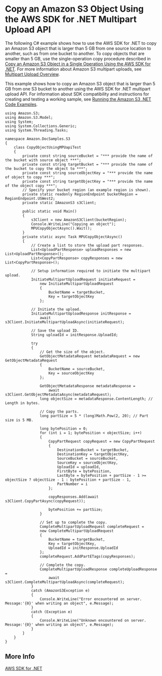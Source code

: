 # Copy an Amazon S3 Object Using the AWS SDK for \.NET Multipart Upload API<a name="CopyingObjctsUsingLLNetMPUapi"></a>

The following C\# example shows how to use the AWS SDK for \.NET to copy an Amazon S3 object that is larger than 5 GB from one source location to another, such as from one bucket to another\. To copy objects that are smaller than 5 GB, use the single\-operation copy procedure described in [Copy an Amazon S3 Object in a Single Operation Using the AWS SDK for \.NET](CopyingObjectUsingNetSDK.md)\. For more information about Amazon S3 multipart uploads, see [Multipart Upload Overview](mpuoverview.md)\.

This example shows how to copy an Amazon S3 object that is larger than 5 GB from one S3 bucket to another using the AWS SDK for \.NET multipart upload API\. For information about SDK compatibility and instructions for creating and testing a working sample, see [Running the Amazon S3 \.NET Code Examples](UsingTheMPDotNetAPI.md#TestingDotNetApiSamples)\.

```
using Amazon.S3;
using Amazon.S3.Model;
using System;
using System.Collections.Generic;
using System.Threading.Tasks;

namespace Amazon.DocSamples.S3
{
    class CopyObjectUsingMPUapiTest
    {
        private const string sourceBucket = "*** provide the name of the bucket with source object ***";
        private const string targetBucket = "*** provide the name of the bucket to copy the object to ***";
        private const string sourceObjectKey = "*** provide the name of object to copy ***";
        private const string targetObjectKey = "*** provide the name of the object copy ***";
        // Specify your bucket region (an example region is shown).
        private static readonly RegionEndpoint bucketRegion = RegionEndpoint.USWest2; 
        private static IAmazonS3 s3Client;

        public static void Main()
        {
            s3Client = new AmazonS3Client(bucketRegion);
            Console.WriteLine("Copying an object");
            MPUCopyObjectAsync().Wait();
        }
        private static async Task MPUCopyObjectAsync()
        {
            // Create a list to store the upload part responses.
            List<UploadPartResponse> uploadResponses = new List<UploadPartResponse>();
            List<CopyPartResponse> copyResponses = new List<CopyPartResponse>();

            // Setup information required to initiate the multipart upload.
            InitiateMultipartUploadRequest initiateRequest =
                new InitiateMultipartUploadRequest
                {
                    BucketName = targetBucket,
                    Key = targetObjectKey
                };

            // Initiate the upload.
            InitiateMultipartUploadResponse initResponse =
                await s3Client.InitiateMultipartUploadAsync(initiateRequest);

            // Save the upload ID.
            String uploadId = initResponse.UploadId;

            try
            {
                // Get the size of the object.
                GetObjectMetadataRequest metadataRequest = new GetObjectMetadataRequest
                {
                    BucketName = sourceBucket,
                    Key = sourceObjectKey
                };

                GetObjectMetadataResponse metadataResponse =
                    await s3Client.GetObjectMetadataAsync(metadataRequest);
                long objectSize = metadataResponse.ContentLength; // Length in bytes.

                // Copy the parts.
                long partSize = 5 * (long)Math.Pow(2, 20); // Part size is 5 MB.

                long bytePosition = 0;
                for (int i = 1; bytePosition < objectSize; i++)
                {
                    CopyPartRequest copyRequest = new CopyPartRequest
                    {
                        DestinationBucket = targetBucket,
                        DestinationKey = targetObjectKey,
                        SourceBucket = sourceBucket,
                        SourceKey = sourceObjectKey,
                        UploadId = uploadId,
                        FirstByte = bytePosition,
                        LastByte = bytePosition + partSize - 1 >= objectSize ? objectSize - 1 : bytePosition + partSize - 1,
                        PartNumber = i
                    };

                    copyResponses.Add(await s3Client.CopyPartAsync(copyRequest));

                    bytePosition += partSize;
                }

                // Set up to complete the copy.
                CompleteMultipartUploadRequest completeRequest =
                new CompleteMultipartUploadRequest
                {
                    BucketName = targetBucket,
                    Key = targetObjectKey,
                    UploadId = initResponse.UploadId
                };
                completeRequest.AddPartETags(copyResponses);

                // Complete the copy.
                CompleteMultipartUploadResponse completeUploadResponse = 
                    await s3Client.CompleteMultipartUploadAsync(completeRequest);
            }
            catch (AmazonS3Exception e)
            {
                Console.WriteLine("Error encountered on server. Message:'{0}' when writing an object", e.Message);
            }
            catch (Exception e)
            {
                Console.WriteLine("Unknown encountered on server. Message:'{0}' when writing an object", e.Message);
            }
        }
    }
}
```

## More Info<a name="CopyingObjctsUsingLLNetMPUapi-more-info"></a>

[AWS SDK for \.NET](https://aws.amazon.com/sdk-for-net/)